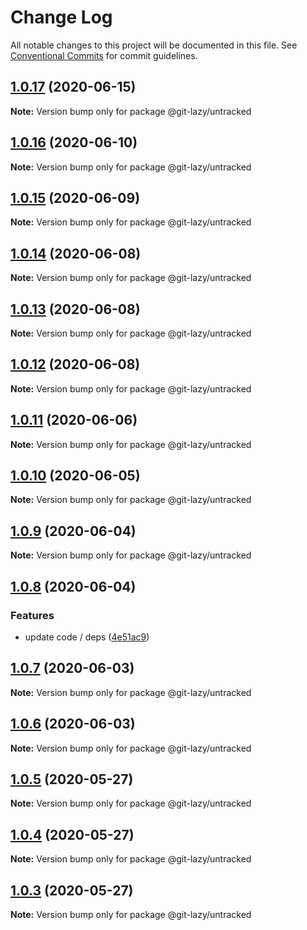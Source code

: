 # Change Log

All notable changes to this project will be documented in this file.
See [Conventional Commits](https://conventionalcommits.org) for commit guidelines.

## [1.0.17](https://github.com/bluelovers/ws-git-lazy/compare/@git-lazy/untracked@1.0.16...@git-lazy/untracked@1.0.17) (2020-06-15)

**Note:** Version bump only for package @git-lazy/untracked





## [1.0.16](https://github.com/bluelovers/ws-git-lazy/compare/@git-lazy/untracked@1.0.15...@git-lazy/untracked@1.0.16) (2020-06-10)

**Note:** Version bump only for package @git-lazy/untracked





## [1.0.15](https://github.com/bluelovers/ws-git-lazy/compare/@git-lazy/untracked@1.0.14...@git-lazy/untracked@1.0.15) (2020-06-09)

**Note:** Version bump only for package @git-lazy/untracked





## [1.0.14](https://github.com/bluelovers/ws-git-lazy/compare/@git-lazy/untracked@1.0.13...@git-lazy/untracked@1.0.14) (2020-06-08)

**Note:** Version bump only for package @git-lazy/untracked





## [1.0.13](https://github.com/bluelovers/ws-git-lazy/compare/@git-lazy/untracked@1.0.12...@git-lazy/untracked@1.0.13) (2020-06-08)

**Note:** Version bump only for package @git-lazy/untracked





## [1.0.12](https://github.com/bluelovers/ws-git-lazy/compare/@git-lazy/untracked@1.0.11...@git-lazy/untracked@1.0.12) (2020-06-08)

**Note:** Version bump only for package @git-lazy/untracked





## [1.0.11](https://github.com/bluelovers/ws-git-lazy/compare/@git-lazy/untracked@1.0.10...@git-lazy/untracked@1.0.11) (2020-06-06)

**Note:** Version bump only for package @git-lazy/untracked





## [1.0.10](https://github.com/bluelovers/ws-git-lazy/compare/@git-lazy/untracked@1.0.9...@git-lazy/untracked@1.0.10) (2020-06-05)

**Note:** Version bump only for package @git-lazy/untracked





## [1.0.9](https://github.com/bluelovers/ws-git-lazy/compare/@git-lazy/untracked@1.0.8...@git-lazy/untracked@1.0.9) (2020-06-04)

**Note:** Version bump only for package @git-lazy/untracked





## [1.0.8](https://github.com/bluelovers/ws-git-lazy/compare/@git-lazy/untracked@1.0.7...@git-lazy/untracked@1.0.8) (2020-06-04)


### Features

* update code / deps ([4e51ac9](https://github.com/bluelovers/ws-git-lazy/commit/4e51ac92473ecd9d855c0fdbe52530a1b9d4ca82))





## [1.0.7](https://github.com/bluelovers/ws-git-lazy/compare/@git-lazy/untracked@1.0.6...@git-lazy/untracked@1.0.7) (2020-06-03)

**Note:** Version bump only for package @git-lazy/untracked





## [1.0.6](https://github.com/bluelovers/ws-git-lazy/compare/@git-lazy/untracked@1.0.5...@git-lazy/untracked@1.0.6) (2020-06-03)

**Note:** Version bump only for package @git-lazy/untracked





## [1.0.5](https://github.com/bluelovers/ws-git-lazy/compare/@git-lazy/untracked@1.0.4...@git-lazy/untracked@1.0.5) (2020-05-27)

**Note:** Version bump only for package @git-lazy/untracked





## [1.0.4](https://github.com/bluelovers/ws-git-lazy/compare/@git-lazy/untracked@1.0.3...@git-lazy/untracked@1.0.4) (2020-05-27)

**Note:** Version bump only for package @git-lazy/untracked





## [1.0.3](https://github.com/bluelovers/ws-git-lazy/compare/@git-lazy/untracked@1.0.2...@git-lazy/untracked@1.0.3) (2020-05-27)

**Note:** Version bump only for package @git-lazy/untracked

